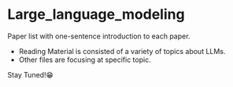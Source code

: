 # Large_language_modeling

Paper list with one-sentence introduction to each paper. 

* Reading  Material is consisted of a variety of topics about LLMs.
* Other files are focusing at specific topic.

Stay Tuned!:grin:
